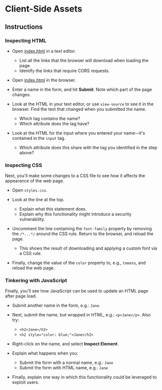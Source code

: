 # Client-Side Assets

## Instructions

### Inspecting HTML
- Open [index.html](index.html) in a text editor.
  - List all the links that the browser will download when loading the page.
  - Identify the links that require CORS requests.

- Open [index.html](index.html) in the browser.

- Enter a name in the form, and hit **Submit**. Note which part of the page changes.

- Look at the HTML in your text editor, or use `view-source` to see it in the browser. Find the text that changed when you submitted the name.
  - Which tag contains the name?
  - Which attribute does the tag have?

- Look at the HTML for the input where you entered your name—it's contained in the `input` tag.
  - Which attribute does this share with the tag you identified in the step above?

### Inspecting CSS
Next, you'll make some changes to a CSS file to see how it affects the appearance of the web page.

- Open `styles.css`. 

- Look at the line at the top. 
  - Explain what this statement does.
  - Explain why this functionality might introduce a security vulnerability.

- Uncomment the line containing the `font-family` property by removing the `/*...*/` around the CSS rule. Return to the browser, and reload the page.
  - This shows the result of downloading and applying a custom font via a CSS rule.

- Finally, change the value of the `color` property to, e.g., `tomato`, and reload the web page.

### Tinkering with JavaScript
Finally, you'll see how JavaScript can be used to update an HTML page after page load.

- Submit another name in the form, e.g.: `Jane`.

- Next, submit the name, but wrapped in HTML, e.g.: `<p>Jane</p>`. Also try:
  - `<h2>Jane</h2>`
  - `<h2 style="color: blue;">Jane</h2>`

- Right-click on the name, and select **Inspect Element**.

- Explain what happens when you:
  - Submit the form with a normal name, e.g.: `Jane`
  - Submit the form with HTML name, e.g.: `Jane`
  
- Finally, explain one way in which this functionality could be leveraged to exploit users.
